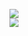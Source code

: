 [![](https://img.shields.io/badge/Made%20With-Github%20Spray-lightgrey.svg?style=for-the-badge&logo=github)](https://github.com/Annihil/github-spray#609)  
[![](https://i.imgur.com/2DrTn0Z.gif)](https://github.com/Annihil/github-spray)